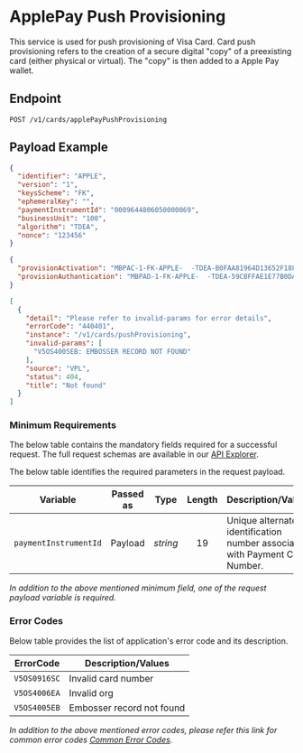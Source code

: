 # ApplePay Push Provisioning

This service is used for push provisioning of Visa Card. Card push provisioning refers to the creation of a secure digital "copy" of a preexisting card (either physical or virtual). The "copy" is then added to a Apple Pay wallet.


## Endpoint

`POST /v1/cards/applePayPushProvisioning`

## Payload Example

<!--
type: tab
titles: Request, Response, Error
-->

```json
{
  "identifier": "APPLE",
  "version": "1",
  "keysScheme": "FK",
  "ephemeralKey": "",
  "paymentInstrumentId": "0009644806050000069",
  "businessUnit": "100",
  "algorithm": "TDEA",
  "nonce": "123456"
}
```

<!--
type: tab
--> 

```json
{
  "provisionActivation": "MBPAC-1-FK-APPLE-  -TDEA-B0FAA81964D13652F1887E6ADCDEB2AB9CC237BA183DBAC47777692592551A3F57DF1C91E57909D5",
  "provisionAuthantication": "MBPAD-1-FK-APPLE-  -TDEA-59CBFFAE1E77B0DAE976CCABFEDBAD0EB778DC80163E09002DA60AF75FE04BFACD3070EE3FD8C6BCD2DE52D2D69D432B732D73AF95A32002D22C9F6257B7B"
}
```

<!--
type: tab
--> 

```json
[
  {
    "detail": "Please refer to invalid-params for error details",
    "errorCode": "440401",
    "instance": "/v1/cards/pushProvisioning",
    "invalid-params": [
      "V5OS4005EB: EMBOSSER RECORD NOT FOUND"
    ],
    "source": "VPL",
    "status": 404,
    "title": "Not found"
  }
]
```

<!-- type: tab-end -->

### Minimum Requirements

The below table contains the mandatory fields required for a successful request. The full request schemas are available in our [API Explorer](../api/?type=post&path=/v1/cards/applePayPushProvisioning).

The below table identifies the required parameters in the request payload.

| Variable | Passed as | Type | Length | Description/Values |
| -------- | :-------: | :--: | :------------: | ------------------ |
| `paymentInstrumentId` | Payload | *string* | 19 | Unique alternate identification number associated with Payment Card Number. | 

*In addition to the above mentioned minimum field, one of the request payload variable is required.*

### Error Codes 

Below table provides the list of application's error code and its description.

| ErrorCode |  Description/Values |
| --------  | ------------------ |
| `V5OS0916SC` | Invalid card number | 
| `V5OS4006EA` | Invalid org | 
| `V5OS4005EB` | Embosser record not found |        

*In addition to the above mentioned error codes, please refer this link for common error codes [Common Error Codes](?path=docs/Common_Error_Code.md).*